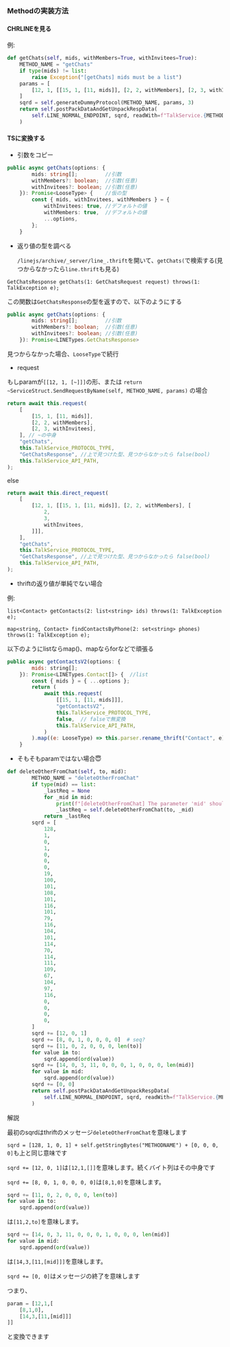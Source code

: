 ### Methodの実装方法

#### CHRLINEを見る

例:

```python
def getChats(self, mids, withMembers=True, withInvitees=True):
    METHOD_NAME = "getChats"
    if type(mids) != list:
        raise Exception("[getChats] mids must be a list")
    params = [
        [12, 1, [[15, 1, [11, mids]], [2, 2, withMembers], [2, 3, withInvitees]]]
    ]
    sqrd = self.generateDummyProtocol(METHOD_NAME, params, 3)
    return self.postPackDataAndGetUnpackRespData(
        self.LINE_NORMAL_ENDPOINT, sqrd, readWith=f"TalkService.{METHOD_NAME}"
    )
```

#### TSに変換する

- 引数をコピー

```ts
public async getChats(options: {
		mids: string[];         //引数
		withMembers?: boolean;  //引数(任意)
		withInvitees?: boolean; //引数(任意)
	}): Promise<LooseType> {    //仮の型
		const { mids, withInvitees, withMembers } = {
			withInvitees: true, //デフォルトの値
			withMembers: true,  //デフォルトの値
			...options,
		};
	}
```

- 返り値の型を調べる

  `/linejs/archive/_server/line_.thrift`を開いて、`getChats(`で検索する(見つからなかったら`line.thrift`も見る)

`GetChatsResponse getChats(1: GetChatsRequest request) throws(1: TalkException e);`

この関数は`GetChatsResponse`の型を返すので、以下のようにする

```ts
public async getChats(options: {
		mids: string[];         //引数
		withMembers?: boolean;  //引数(任意)
		withInvitees?: boolean; //引数(任意)
	}): Promise<LINETypes.GetChatsResponse>
```

見つからなかった場合、`LooseType`で続行

- request

もしparamが`[[12, 1, [~]]]`の形、または
`return ~ServiceStruct.SendRequestByName(self, METHOD_NAME, params)` の場合

```ts
return await this.request(
	[
		[15, 1, [11, mids]],
		[2, 2, withMembers],
		[2, 3, withInvitees],
	], // ~の中身
	"getChats",
	this.TalkService_PROTOCOL_TYPE,
	"GetChatsResponse", //上で見つけた型、見つからなかったら false(bool)
	this.TalkService_API_PATH,
);
```

else

```ts
return await this.direct_request(
	[
		[12, 1, [[15, 1, [11, mids]], [2, 2, withMembers], [
			2,
			3,
			withInvitees,
		]]],
	],
	"getChats",
	this.TalkService_PROTOCOL_TYPE,
	"GetChatsResponse", //上で見つけた型、見つからなかったら false(bool)
	this.TalkService_API_PATH,
);
```

- thriftの返り値が単純でない場合

例:

`list<Contact> getContacts(2: list<string> ids) throws(1: TalkException e);`

`map<string, Contact> findContactsByPhone(2: set<string> phones) throws(1: TalkException e);`

以下のようにlistならmap()、mapならforなどで頑張る

```js
public async getContactsV2(options: {
		mids: string[];
	}): Promise<LINETypes.Contact[]> {  //list
		const { mids } = { ...options };
		return (
			await this.request(
				[[15, 1, [11, mids]]],
				"getContactsV2",
				this.TalkService_PROTOCOL_TYPE,
				false,  // falseで無変換
				this.TalkService_API_PATH,
			)
		).map((e: LooseType) => this.parser.rename_thrift("Contact", e));   //thriftの型をここへ
	}
```

- そもそもparamではない場合😇

```python
def deleteOtherFromChat(self, to, mid):
        METHOD_NAME = "deleteOtherFromChat"
        if type(mid) == list:
            _lastReq = None
            for _mid in mid:
                print(f"[deleteOtherFromChat] The parameter 'mid' should be str")
                _lastReq = self.deleteOtherFromChat(to, _mid)
            return _lastReq
        sqrd = [
            128,
            1,
            0,
            1,
            0,
            0,
            0,
            19,
            100,
            101,
            108,
            101,
            116,
            101,
            79,
            116,
            104,
            101,
            114,
            70,
            114,
            111,
            109,
            67,
            104,
            97,
            116,
            0,
            0,
            0,
            0,
        ]
        sqrd += [12, 0, 1]
        sqrd += [8, 0, 1, 0, 0, 0, 0]  # seq?
        sqrd += [11, 0, 2, 0, 0, 0, len(to)]
        for value in to:
            sqrd.append(ord(value))
        sqrd += [14, 0, 3, 11, 0, 0, 0, 1, 0, 0, 0, len(mid)]
        for value in mid:
            sqrd.append(ord(value))
        sqrd += [0, 0]
        return self.postPackDataAndGetUnpackRespData(
            self.LINE_NORMAL_ENDPOINT, sqrd, readWith=f"TalkService.{METHOD_NAME}"
        )
```

解説

最初のsqrdはthriftのメッセージ`deleteOtherFromChat`を意味します

`sqrd = [128, 1, 0, 1] + self.getStringBytes("METHODNAME") + [0, 0, 0, 0]`も上と同じ意味です

`sqrd += [12, 0, 1]`は`[12,1,[]]`を意味します。続くバイト列はその中身です

`sqrd += [8, 0, 1, 0, 0, 0, 0]`は`[8,1,0]`を意味します。

```py
sqrd += [11, 0, 2, 0, 0, 0, len(to)]
for value in to:
    sqrd.append(ord(value))
```

は`[11,2,to]`を意味します。

```py
sqrd += [14, 0, 3, 11, 0, 0, 0, 1, 0, 0, 0, len(mid)]
for value in mid:
    sqrd.append(ord(value))
```

は`[14,3,[11,[mid]]]`を意味します。

`sqrd += [0, 0]`はメッセージの終了を意味します

つまり、
```py
param = [12,1,[
    [8,1,0],
    [14,3,[11,[mid]]]
]]
```
と変換できます
